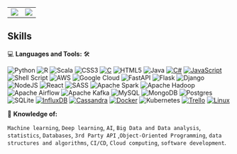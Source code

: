 


<!--
### 👋  hi, there 

As someone who is always passionate for learning more about tech and extracting information from data.
I love to build systems that collect, manage, and convert raw data into usable information, analyze data
using machine learning algorithms and ever since been a self taught software developer also unstopped learner. 
I have evolved into a Full Stack web development projects and digital systems.
-->
<!--
<img src="https://github.com/fermat01/fermat01/blob/master/logo-prof.gif" width="350px" height=200px>
-->

<table>
     <td>
<img align="center"
  src="https://github-readme-stats-jade-chi.vercel.app/api?username=fermat01&theme=bluefy&show_icons=true&hide_border=true&count_private=true" />
</td>

<td>
<img align="center"
     src="https://github-readme-stats-jade-chi.vercel.app/api/top-langs/?username=fermat01&size_weight=0.5&count_weight=0.5&layout=compact&theme=bluefy&langs_count=8&hide_border=true&hide=jupyter%20notebook" />
</td>

</table>




## Skills

💻 **Languages and Tools:** 🛠️<br>

<!--
Badges url list
https://github.com/inttter/md-badges
-->

![Python](https://img.shields.io/badge/Python-3670A0?style=flat&logo=python&logoColor=ffdd54) 
![R](https://img.shields.io/badge/R-%23276DC3.svg?style=flat&logo=r&logoColor=white) 
![Scala](https://img.shields.io/badge/Scala-%23DC322F.svg?style=flat&logo=scala&logoColor=white)
![CSS3](https://img.shields.io/badge/CSS3-%231572B6.svg?style=flat&logo=css3&logoColor=white)
[![C](https://img.shields.io/badge/C-00599C?logo=c&logoColor=white)](#)
![HTML5](https://img.shields.io/badge/Html5-%23E34F26.svg?style=flat&logo=html5&logoColor=white)
![Java](https://img.shields.io/badge/Java-%23ED8B00.svg?style=flat&logo=java&logoColor=white)
[![C#](https://custom-icon-badges.demolab.com/badge/C%23-%23239120.svg?logo=cshrp&logoColor=white)](#)
[![JavaScript](https://img.shields.io/badge/JavaScript-F7DF1E?logo=javascript&logoColor=000)](#)
![Shell Script](https://img.shields.io/badge/Shell_script-%23121011.svg?style=flat&logo=gnu-bash&logoColor=white) 
![AWS](https://img.shields.io/badge/AWS-%23FF9900.svg?style=flat&logo=amazon-aws&logoColor=white) 
![Google Cloud](https://img.shields.io/badge/Google%20Cloud-%234285F4.svg?style=flat&logo=google-cloud&logoColor=white) 
![FastAPI](https://img.shields.io/badge/FastAPI-005571?style=flat&logo=fastapi) 
![Flask](https://img.shields.io/badge/Flask-%23000.svg?style=flat&logo=flask&logoColor=white)
![Django](https://img.shields.io/badge/Django-%23092E20.svg?style=flat&logo=django&logoColor=white) 
![NodeJS](https://img.shields.io/badge/Node.js-6DA55F?style=flat&logo=node.js&logoColor=white) 
![React](https://img.shields.io/badge/React-%2320232a.svg?style=flat&logo=react&logoColor=%2361DAFB)
![SASS](https://img.shields.io/badge/SASS-hotpink.svg?style=flat&logo=SASS&logoColor=white) 
![Apache Spark](https://img.shields.io/badge/Apache%20Spark-FFFFFF?style=flat&logo=Apache%20Spark&logoColor=E24F26)
![Apache Hadoop](https://img.shields.io/badge/Apache%20Hadoop-FFFFFF?style=flat&logo=Apache%20Hadoop&logoColor=0078D6)
![Apache Airflow](https://img.shields.io/badge/Apache%20Airflow-017CEE?style=flat&logo=Apache%20Airflow&logoColor=white) 
![Apache Kafka](https://img.shields.io/badge/Apache%20Kafka-000?style=flat&logo=Apache%20Kafka&logoColor=white) 
![MySQL](https://img.shields.io/badge/Mysql-%2300f.svg?style=flat&logo=mysql&logoColor=white) 
![MongoDB](https://img.shields.io/badge/MongoDB-%234ea94b.svg?style=flat&logo=mongodb&logoColor=white)
![Postgres](https://img.shields.io/badge/Postgres-%23316192.svg?style=flat&logo=postgresql&logoColor=white) 
![SQLite](https://img.shields.io/badge/Sqlite-%2307405e.svg?style=flat&logo=sqlite&logoColor=white)
[![InfluxDB](https://img.shields.io/badge/InfluxDB-22ADF6?logo=influxdb&logoColor=fff)](#) 
[![Cassandra](https://img.shields.io/badge/Cassandra-%231287B1.svg?logo=apache-cassandra&logoColor=white)](#)
[![Docker](https://img.shields.io/badge/Docker-2496ED?logo=docker&logoColor=fff)](#)
![Kubernetes](https://img.shields.io/badge/Kubernetes-%23326ce5.svg?style=flat&logo=kubernetes&logoColor=white)
[![Trello](https://img.shields.io/badge/Trello-0052CC?logo=trello&logoColor=fff)](#)
[![Linux](https://img.shields.io/badge/Linux-FCC624?logo=linux&logoColor=black)](#)





🧐 **Knowledge of:**<br>

`Machine learning`, `Deep learning`,  `AI`, `Big Data and Data analysis`, `statistics`, `Databases`, `3rd Party API` ,`Object-Oriented Programming`, `data structures and algorithms`, `CI/CD`,  `Cloud computing`, `software development`.


<!--
**fermat01/fermat01** is a ✨ _special_ ✨ repository because its `README.md` (this file) appears on your GitHub profile.

Here are some ideas to get you started:

- 🔭 I’m currently working on ...
- 🌱 I’m currently learning ...
- 👯 I’m looking to collaborate on ...
- 🤔 I’m looking for help with ...
- 💬 Ask me about ...
- 📫 How to reach me: ...
- 😄 Pronouns: ...
- ⚡ Fun fact: ...
-->
